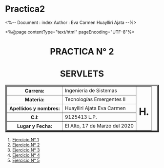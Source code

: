 # Practica2
<%-- 
    Document   : index
    Author     : Eva Carmen Huaylliri Ajata
--%>

<%@page contentType="text/html" pageEncoding="UTF-8"%>
<!DOCTYPE html>
<html>
    <head>
        <meta http-equiv="Content-Type" content="text/html; charset=UTF-8">
        <title>Practica N° 2</title>
    </head>
    <body>
    <center>
        <h1>PRACTICA N° 2</h1>
        <h1>SERVLETS</h1>
        <table border="5">
            <tr>
                <th>Carrera:</th>
                <td>Ingenieria de Sistemas</td>
                <td rowspan="20"><h1>H.</h1></td>
            </tr>
            <tr>
                <th>Materia:</th>
                <td>Tecnologías Emergentes II</td>
            </tr>
            <tr>
                <th>Apellidos y nombres:</th>
                <td>Huaylliri Ajata Eva Carmen</td>
            </tr>
            <tr>
                <th>C.I:</th>
                <td>9125413 L.P.</td>
            </tr>
            <tr>
                <th>Lugar y Fecha:</th>
                <td>El Alto, 17 de Marzo del 2020</td>
            </tr>
        </table>
        </center>
        <ol>
            <li><a href="ejercicio1">Ejercicio N° 1</a></li>
            <li><a href="ejercicio2">Ejercicio N° 2</a></li>
            <li><a href="ejercicio3">Ejercicio N° 3</a></li>
            <li><a href="ejercicio4">Ejercicio N° 4</a></li>
            <li><a href="ejercicio5">Ejercicio N° 5</a></li>
        </ol>
    </body>
</html>
